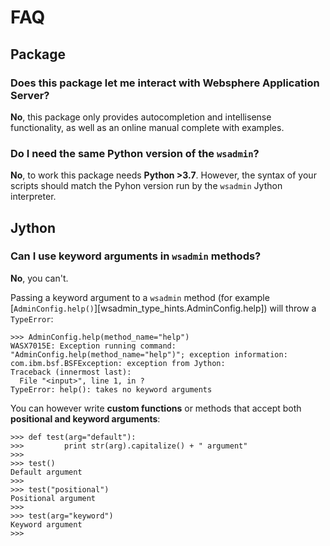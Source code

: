 # FAQ

## Package

### Does this package let me interact with Websphere Application Server?
**No**, this package only provides autocompletion and intellisense functionality, as well as an online manual complete with examples.

### Do I need the same Python version of the `wsadmin`?
**No**, to work this package needs **Python >3.7**. However, the syntax of your scripts should match the Pyhon version run by the `wsadmin` Jython interpreter.


## Jython
### Can I use keyword arguments in `wsadmin` methods?
**No**, you can't.

Passing a keyword argument to a `wsadmin` method (for example [`AdminConfig.help()`][wsadmin_type_hints.AdminConfig.help]) will throw a `TypeError`:
```pycon
>>> AdminConfig.help(method_name="help")
WASX7015E: Exception running command: "AdminConfig.help(method_name="help")"; exception information:
com.ibm.bsf.BSFException: exception from Jython:
Traceback (innermost last):
  File "<input>", line 1, in ?
TypeError: help(): takes no keyword arguments
```

You can however write **custom functions** or methods that accept both **positional and keyword arguments**:
```pycon
>>> def test(arg="default"):
>>>         print str(arg).capitalize() + " argument"
>>>
>>> test()
Default argument
>>>
>>> test("positional")
Positional argument
>>>
>>> test(arg="keyword")
Keyword argument
>>>
```